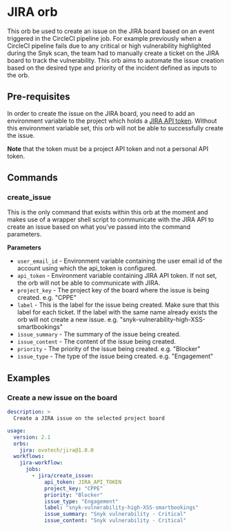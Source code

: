 # JIRA orb

This orb be used to create an issue on the JIRA board based on an event triggered in the CircleCI pipeline job. For example previously when a CircleCI pipeline fails due to any critical or high vulnerability highlighted during the Snyk scan, the team had to manually create a ticket on the JIRA board to track the vulnerability.
This orb aims to automate the issue creation based on the desired type and priority of the incident defined as inputs to the orb.

## Pre-requisites
In order to create the issue on the JIRA board, you need to add an environment variable to the project which holds a [JIRA API token](https://support.atlassian.com/atlassian-account/docs/manage-api-tokens-for-your-atlassian-account/). Without this environment variable set, this orb will not be able to successfully create the issue.

**Note** that the token must be a project API token and not a personal API token.

## Commands
### create_issue

This is the only command that exists within this orb at the moment and makes use of a wrapper shell script to communicate with the JIRA API to create an issue based on what you've passed into the command parameters.

**Parameters**
- `user_email_id` - Environment variable containing the user email id of the account using which the api_token is configured.
- `api_token` - Environment variable containing JIRA API token. If not set, the orb will not be able to communicate with JIRA.
- `project_key` - The project key of the board where the issue is being created. e.g. "CPPE"
- `label` - This is the label for the issue being created. Make sure that this label for each ticket. If the label with the same name already exists the orb will not create a new issue. e.g. "snyk-vulnerability-high-XSS-smartbookings"
- `issue_summary` - The summary of the issue being created.
- `issue_content` - The content of the issue being created.
- `priority` - The priority of the issue being created. e.g. "Blocker"
- `issue_type` - The type of the issue being created. e.g. "Engagement"

## Examples

### Create a new issue on the board
```yaml
description: >
  Create a JIRA issue on the selected project board

usage:
  version: 2.1
  orbs:
    jira: ovotech/jira@1.0.0
  workflows:
    jira-workflow:
      jobs:
        - jira/create_issue:
            api_token: JIRA_API_TOKEN
            project_key: "CPPE"
            priority: "Blocker"
            issue_type: "Engagement"
            label: "snyk-vulnerability-high-XSS-smartbookings"
            issue_summary: "Snyk vulnerability - Critical"
            issue_content: "Snyk vulnerability - Critical"
```